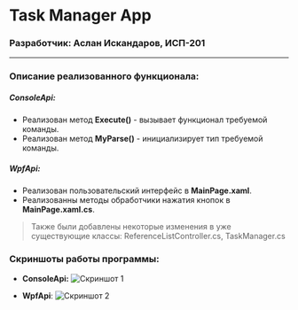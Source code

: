 # Task Manager App
### Разработчик: Аслан Искандаров, ИСП-201
---
### Описание реализованного функционала:
##### ConsoleApi:
- Реализован метод **Execute()** - вызывает функционал требуемой команды.
- Реализован метод **MyParse()** - инициализирует тип требуемой команды.
##### WpfApi:
- Реализован пользовательский интерфейс в **MainPage.xaml**.
- Реализованны методы обработчики нажатия кнопок в **MainPage.xaml.cs**.
> Также были добавлены некоторые изменения в уже существующие классы: ReferenceListController.cs, TaskManager.cs
### Скриншоты работы программы:
- **ConsoleApi:**
![Скриншот 1](https://sun9-13.userapi.com/impg/6_Q80qd6T1TDHZoDfQ2Ybfj0BlOT9wWYH1J_Rg/3WM8rDCiKwE.jpg?size=978x512&quality=96&sign=824150fe1002d6ff46efff722bbaf62a&type=album)

- **WpfApi**:
![Скриншот 2](https://sun9-78.userapi.com/impg/1XHV5cQBlo4DqKVAiZWR_5dWecLIDZ9-b7CFVA/XTGNV2ScNvE.jpg?size=900x444&quality=96&sign=ecae356e44cb1ee7c1daeaf891b56dfb&type=album)
